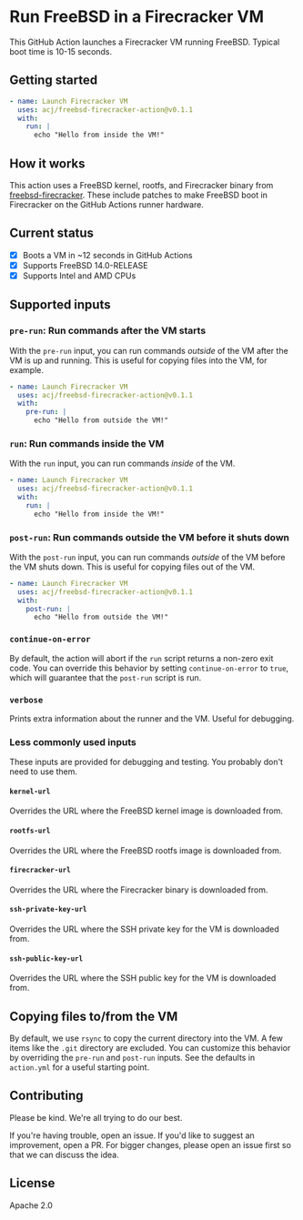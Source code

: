 # Run FreeBSD in a Firecracker VM

This GitHub Action launches a Firecracker VM running FreeBSD. Typical boot time is 10-15 seconds.

## Getting started

```yaml
- name: Launch Firecracker VM
  uses: acj/freebsd-firecracker-action@v0.1.1
  with:
    run: |
      echo "Hello from inside the VM!"
```

## How it works

This action uses a FreeBSD kernel, rootfs, and Firecracker binary from [freebsd-firecracker](https://github.com/acj/freebsd-firecracker). These include patches to make FreeBSD boot in Firecracker on the GitHub Actions runner hardware.

## Current status

- [X] Boots a VM in \~12 seconds in GitHub Actions
- [X] Supports FreeBSD 14.0-RELEASE
- [X] Supports Intel and AMD CPUs

## Supported inputs

### `pre-run`: Run commands after the VM starts

With the `pre-run` input, you can run commands _outside_ of the VM after the VM is up and running. This is useful for copying files into the VM, for example.

```yaml
- name: Launch Firecracker VM
  uses: acj/freebsd-firecracker-action@v0.1.1
  with:
    pre-run: |
      echo "Hello from outside the VM!"
```

### `run`: Run commands inside the VM

With the `run` input, you can run commands _inside_ of the VM.

```yaml
- name: Launch Firecracker VM
  uses: acj/freebsd-firecracker-action@v0.1.1
  with:
    run: |
      echo "Hello from inside the VM!"
```

### `post-run`: Run commands outside the VM before it shuts down

With the `post-run` input, you can run commands _outside_ of the VM before the VM shuts down. This is useful for copying files out of the VM.

```yaml
- name: Launch Firecracker VM
  uses: acj/freebsd-firecracker-action@v0.1.1
  with:
    post-run: |
      echo "Hello from outside the VM!"
```

### `continue-on-error`

By default, the action will abort if the `run` script returns a non-zero exit code. You can override this behavior by setting `continue-on-error` to `true`, which will guarantee that the `post-run` script is run.

### `verbose`

Prints extra information about the runner and the VM. Useful for debugging.

### Less commonly used inputs

These inputs are provided for debugging and testing. You probably don't need to use them.

#### `kernel-url`

Overrides the URL where the FreeBSD kernel image is downloaded from.

#### `rootfs-url`

Overrides the URL where the FreeBSD rootfs image is downloaded from.

#### `firecracker-url`

Overrides the URL where the Firecracker binary is downloaded from.

#### `ssh-private-key-url`

Overrides the URL where the SSH private key for the VM is downloaded from.

#### `ssh-public-key-url`

Overrides the URL where the SSH public key for the VM is downloaded from.

## Copying files to/from the VM

By default, we use `rsync` to copy the current directory into the VM. A few items like the `.git` directory are excluded. You can customize this behavior by overriding the `pre-run` and `post-run` inputs. See the defaults in `action.yml` for a useful starting point.

## Contributing

Please be kind. We're all trying to do our best.

If you're having trouble, open an issue. If you'd like to suggest an improvement, open a PR. For bigger changes, please open an issue first so that we can discuss the idea.

## License

Apache 2.0
